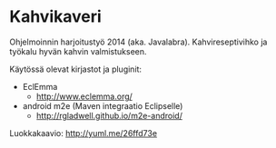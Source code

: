 Kahvikaveri
===========

Ohjelmoinnin harjoitustyö 2014 (aka. Javalabra). Kahvireseptivihko ja työkalu hyvän kahvin valmistukseen.

Käytössä olevat kirjastot ja pluginit:
- EclEmma
  - http://www.eclemma.org/
- android m2e (Maven integraatio Eclipselle)
  - http://rgladwell.github.io/m2e-android/

Luokkakaavio:
http://yuml.me/26ffd73e
